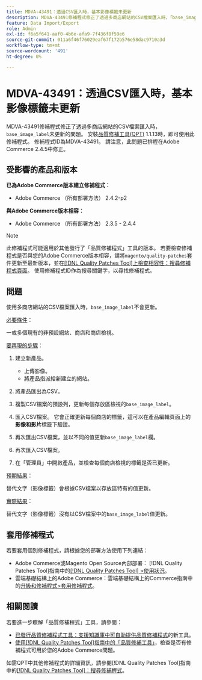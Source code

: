 ```yaml
---
title: MDVA-43491：透過CSV匯入時，基本影像標籤未更新
description: MDVA-43491修補程式修正了透過多商店網站的CSV檔案匯入時，「base_image_label」未更新的問題。 安裝[Quality Patches Tool (QPT)](https://experienceleague.adobe.com/zh-hant/docs/commerce-operations/tools/quality-patches-tool/quality-patches-tool-to-self-serve-quality-patches) 1.1.13後，即可使用此修補程式。 修補程式ID為MDVA-43491。 請注意，此問題已排程在Adobe Commerce 2.4.5中修正。
feature: Data Import/Export
role: Admin
exl-id: f6a5f641-aaf0-4b6e-afa9-7f436f8f59e6
source-git-commit: 011a6f46f76029eaf67f172b576e58dac9710a3d
workflow-type: tm+mt
source-wordcount: '491'
ht-degree: 0%

---
```


# MDVA-43491：透過CSV匯入時，基本影像標籤未更新

MDVA-43491修補程式修正了透過多商店網站的CSV檔案匯入時，`base_image_label`未更新的問題。 安裝[品質修補工具(QPT)](https://experienceleague.adobe.com/zh-hant/docs/commerce-operations/tools/quality-patches-tool/quality-patches-tool-to-self-serve-quality-patches) 1.1.13時，即可使用此修補程式。 修補程式ID為MDVA-43491。 請注意，此問題已排程在Adobe Commerce 2.4.5中修正。

## 受影響的產品和版本

**已為Adobe Commerce版本建立修補程式：**

* Adobe Commerce （所有部署方法） 2.4.2-p2

**與Adobe Commerce版本相容：**

* Adobe Commerce （所有部署方法） 2.3.5 - 2.4.4

>[!NOTE]
>
>此修補程式可能適用於其他發行了「品質修補程式」工具的版本。 若要檢查修補程式是否與您的Adobe Commerce版本相容，請將`magento/quality-patches`套件更新至最新版本，並在[[!DNL Quality Patches Tool]上檢查相容性：搜尋修補程式頁面](https://experienceleague.adobe.com/zh-hant/docs/commerce-operations/tools/quality-patches-tool/quality-patches-tool-to-self-serve-quality-patches)。 使用修補程式ID作為搜尋關鍵字，以尋找修補程式。

## 問題

使用多商店網站的CSV檔案匯入時，`base_image_label`不會更新。

<u>必要條件</u>：

一或多個現有的非預設網站、商店和商店檢視。

<u>要再現的步驟</u>：

1. 建立新產品。

   * 上傳影像。
   * 將產品指派給新建立的網站。

1. 將產品匯出為CSV。
1. 複製CSV檔案的預設列，更新每個存放區檢視的`base_image_label`。
1. 匯入CSV檔案。 它會正確更新每個商店的標籤，這可以在產品編輯頁面上的&#x200B;**影像和影片**&#x200B;標籤下驗證。
1. 再次匯出CSV檔案，並以不同的值更新`base_image_label`欄。
1. 再次匯入CSV檔案。
1. 在「管理員」中開啟產品，並檢查每個商店檢視的標籤是否已更新。

<u>預期結果</u>：

替代文字（影像標籤）會根據CSV檔案以存放區特有的值更新。

<u>實際結果</u>：

替代文字（影像標籤）沒有以CSV檔案中的`base_image_label`值更新。

## 套用修補程式

若要套用個別修補程式，請根據您的部署方法使用下列連結：

* Adobe Commerce或Magento Open Source內部部署： [!DNL Quality Patches Tool]指南中的[[!DNL Quality Patches Tool] >使用狀況](/help/tools/quality-patches-tool/usage.md)。
* 雲端基礎結構上的Adobe Commerce：雲端基礎結構上的Commerce指南中的[升級和修補程式>套用修補程式](https://experienceleague.adobe.com/docs/commerce-cloud-service/user-guide/develop/upgrade/apply-patches.html?lang=zh-Hant)。

## 相關閱讀

若要進一步瞭解「品質修補程式」工具，請參閱：

* [已發行品質修補程式工具：支援知識庫中可自助提供品質修補程式](https://experienceleague.adobe.com/zh-hant/docs/commerce-operations/tools/quality-patches-tool/quality-patches-tool-to-self-serve-quality-patches)的新工具。
* [使用[!DNL Quality Patches Tool]指南中的「品質修補工具」](/help/tools/quality-patches-tool/patches-available-in-qpt/check-patch-for-magento-issue-with-magento-quality-patches.md)，檢查是否有修補程式可用於您的Adobe Commerce問題。

如需QPT中其他修補程式的詳細資訊，請參閱[!DNL Quality Patches Tool]指南中的[[!DNL Quality Patches Tool]：搜尋修補程式](https://experienceleague.adobe.com/tools/commerce-quality-patches/index.html?lang=zh-Hant)。
